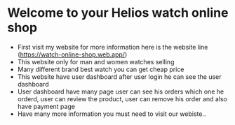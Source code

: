 # Welcome to your Helios watch online shop
- First visit my website for more information here is the website line (https://watch-online-shop.web.app/)
- This website only for man and women watches selling
- Many different brand best watch you can get cheap price
- This website have user dashboard after user login he can see the user dashboard
- User dashboard have many page user can see his orders which one he orderd, user can review the product, user can remove his order and also have payment page
- Have many more information you must need to visit our webiste..


